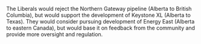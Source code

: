 The Liberals would reject the Northern Gateway pipeline (Alberta to British Columbia), but would support the development of Keystone XL (Alberta to Texas). They would consider pursuing development of Energy East (Alberta to eastern Canada), but would base it on feedback from the community and provide more oversight and regulation.